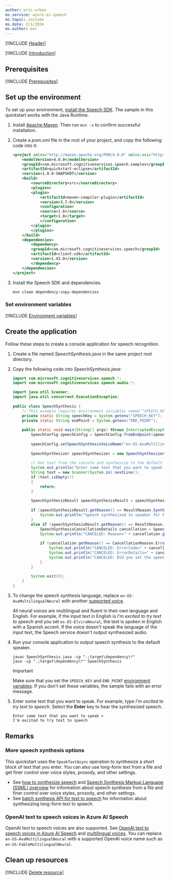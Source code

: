 ```yaml
---
author: eric-urban
ms.service: azure-ai-speech
ms.topic: include
ms.date: 2/1/2024
ms.author: eur
---
```


[!INCLUDE [Header](../../common/java.md)]

[!INCLUDE [Introduction](intro.md)]

## Prerequisites

[!INCLUDE [Prerequisites](../../common/azure-prerequisites-resourcekey-endpoint.md)]

## Set up the environment

To set up your environment, [install the Speech SDK](~/articles/ai-services/speech-service/quickstarts/setup-platform.md?pivots=programming-language-java&tabs=jre). The sample in this quickstart works with the Java Runtime.

1. Install [Apache Maven](https://maven.apache.org/install.html). Then run `mvn -v` to confirm successful installation.
1. Create a *pom.xml* file in the root of your project, and copy the following code into it:

   ```xml
   <project xmlns="http://maven.apache.org/POM/4.0.0" xmlns:xsi="http://www.w3.org/2001/XMLSchema-instance" xsi:schemaLocation="http://maven.apache.org/POM/4.0.0 http://maven.apache.org/xsd/maven-4.0.0.xsd">
       <modelVersion>4.0.0</modelVersion>
       <groupId>com.microsoft.cognitiveservices.speech.samples</groupId>
       <artifactId>quickstart-eclipse</artifactId>
       <version>1.0.0-SNAPSHOT</version>
       <build>
           <sourceDirectory>src</sourceDirectory>
           <plugins>
           <plugin>
               <artifactId>maven-compiler-plugin</artifactId>
               <version>3.7.0</version>
               <configuration>
               <source>1.8</source>
               <target>1.8</target>
               </configuration>
           </plugin>
           </plugins>
       </build>
       <dependencies>
           <dependency>
           <groupId>com.microsoft.cognitiveservices.speech</groupId>
           <artifactId>client-sdk</artifactId>
           <version>1.43.0</version>
           </dependency>
       </dependencies>
   </project>
   ```

1. Install the Speech SDK and dependencies.

   ```console
   mvn clean dependency:copy-dependencies
   ```

### Set environment variables

[!INCLUDE [Environment variables](../../common/environment-variables-resourcekey-endpoint.md)]

## Create the application

Follow these steps to create a console application for speech recognition.

1. Create a file named *SpeechSynthesis.java* in the same project root directory.
1. Copy the following code into *SpeechSynthesis.java*:

   ```java
   import com.microsoft.cognitiveservices.speech.*;
   import com.microsoft.cognitiveservices.speech.audio.*;

   import java.util.Scanner;
   import java.util.concurrent.ExecutionException;
    
   public class SpeechSynthesis {
       // This example requires environment variables named "SPEECH_KEY" and "END_POINT"
       private static String speechKey = System.getenv("SPEECH_KEY");
       private static String endPoint = System.getenv("END_POINT");
    
       public static void main(String[] args) throws InterruptedException, ExecutionException {
           SpeechConfig speechConfig = SpeechConfig.fromEndpoint(speechKey, endPoint);
           
           speechConfig.setSpeechSynthesisVoiceName("en-US-AvaMultilingualNeural"); 
    
           SpeechSynthesizer speechSynthesizer = new SpeechSynthesizer(speechConfig);
    
           // Get text from the console and synthesize to the default speaker.
           System.out.println("Enter some text that you want to speak >");
           String text = new Scanner(System.in).nextLine();
           if (text.isEmpty())
           {
               return;
           }
    
           SpeechSynthesisResult speechSynthesisResult = speechSynthesizer.SpeakTextAsync(text).get();
    
           if (speechSynthesisResult.getReason() == ResultReason.SynthesizingAudioCompleted) {
               System.out.println("Speech synthesized to speaker for text [" + text + "]");
           }
           else if (speechSynthesisResult.getReason() == ResultReason.Canceled) {
               SpeechSynthesisCancellationDetails cancellation = SpeechSynthesisCancellationDetails.fromResult(speechSynthesisResult);
               System.out.println("CANCELED: Reason=" + cancellation.getReason());
    
               if (cancellation.getReason() == CancellationReason.Error) {
                   System.out.println("CANCELED: ErrorCode=" + cancellation.getErrorCode());
                   System.out.println("CANCELED: ErrorDetails=" + cancellation.getErrorDetails());
                   System.out.println("CANCELED: Did you set the speech resource key and endpoint values?");
               }
           }
    
           System.exit(0);
       }
   }
   ```

1. To change the speech synthesis language, replace `en-US-AvaMultilingualNeural` with another [supported voice](~/articles/ai-services/speech-service/language-support.md#prebuilt-neural-voices).

   All neural voices are multilingual and fluent in their own language and English. For example, if the input text in English is *I'm excited to try text to speech* and you set `es-ES-ElviraNeural`, the text is spoken in English with a Spanish accent. If the voice doesn't speak the language of the input text, the Speech service doesn't output synthesized audio.

1. Run your console application to output speech synthesis to the default speaker.

   ```console
   javac SpeechSynthesis.java -cp ".;target\dependency\*"
   java -cp ".;target\dependency\*" SpeechSynthesis
   ```

   > [!IMPORTANT]
   > Make sure that you set the `SPEECH_KEY` and `END_POINT` [environment variables](#set-environment-variables). If you don't set these variables, the sample fails with an error message.

1. Enter some text that you want to speak. For example, type *I'm excited to try text to speech*. Select the **Enter** key to hear the synthesized speech.

   ```console
   Enter some text that you want to speak >
   I'm excited to try text to speech
   ```

## Remarks

### More speech synthesis options

This quickstart uses the `SpeakTextAsync` operation to synthesize a short block of text that you enter. You can also use long-form text from a file and get finer control over voice styles, prosody, and other settings.

- See [how to synthesize speech](~/articles/ai-services/speech-service/how-to-speech-synthesis.md) and [Speech Synthesis Markup Language (SSML) overview](~/articles/ai-services/speech-service/speech-synthesis-markup.md) for information about speech synthesis from a file and finer control over voice styles, prosody, and other settings.
- See [batch synthesis API for text to speech](~/articles/ai-services/speech-service/batch-synthesis.md) for information about synthesizing long-form text to speech.

### OpenAI text to speech voices in Azure AI Speech

OpenAI text to speech voices are also supported. See [OpenAI text to speech voices in Azure AI Speech](../../../openai-voices.md) and [multilingual voices](../../../language-support.md?tabs=tts#multilingual-voices). You can replace `en-US-AvaMultilingualNeural` with a supported OpenAI voice name such as `en-US-FableMultilingualNeural`.

## Clean up resources

[!INCLUDE [Delete resource](../../common/delete-resource.md)]

